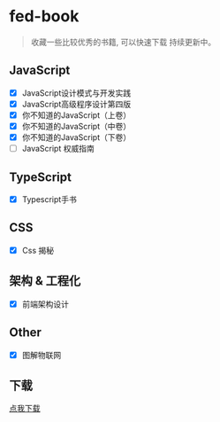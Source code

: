 # fed-book

> 收藏一些比较优秀的书籍, 可以快速下载 持续更新中。  

## JavaScript

- [x] JavaScript设计模式与开发实践
- [x] JavaScript高级程序设计第四版
- [x] 你不知道的JavaScript（上卷）
- [x] 你不知道的JavaScript（中卷）
- [x] 你不知道的JavaScript（下卷）
- [ ] JavaScript 权威指南

## TypeScript
- [x] Typescript手书

## CSS

- [x] Css 揭秘

## 架构 & 工程化

- [x] 前端架构设计

## Other

- [x] 图解物联网

## 下载

[点我下载](https://bitable.feishu.cn/appcntN7o5XAKzL88NlvpKwaFLg)